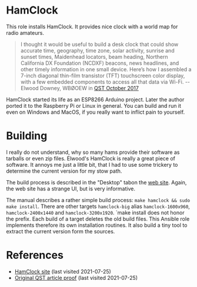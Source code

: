 # HamClock

This role installs HamClock. It provides nice clock with a world map for radio amateurs.

<!--more-->

> I thought it would be useful to build a desk clock that could show accurate time, geography, time zone, solar activity, sunrise and sunset times, Maidenhead locators, beam heading, Northern California DX Foundation (NCDXF) beacons, news headlines, and other timely information in one small device. Here’s how I assembled a 7-inch diagonal thin-film transistor (TFT) touchscreen color display, with a few embedded components to access all that data via Wi-Fi.
> -- Elwood Downey, WBØOEW in [QST October 2017][2]

HamClock started its life as an ESP8266 Arduino project. Later the author ported it to the Raspberry Pi or Linux in general. You can build and run it even on Windows and MacOS, if you really want to inflict pain to yourself.

# Building

I really do not understand, why so many hams provide their software as tarballs or even zip files. Elwood's HamClock is really a great piece of software. It annoys me just a little bit, that I had to use some trickery to determine the current version for my stow path.

The build process is described in the "Desktop" tabon the [web site][1]. Again, the web site has a strange UI, but is very informative.

The manual describes a rather simple build process: `make hamclock && sudo make install`. There are other targets `hamclock-big` alias `hamclock-1600x960`, `hamclock-2400x1440` and `hamclock-3200x1920`. `make install does not honor the prefix. Each build of a target deletes the old build files. This Ansible role implements therefore its own installation routines. It also build a tiny tool to extract the current version form the sources.

# References

- [HamClock site][1] (last visited 2021-07-25)
- [Original QST article proof][2] (last visited 2021-07-25)

[1]: https://www.clearskyinstitute.com/ham/HamClock/
[2]: https://www.clearskyinstitute.com/ham/HamClock/QST-HamClock.pdf